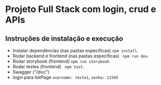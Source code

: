 # Projeto Full Stack com login, crud e APIs

## Instruções de instalação e execução

- Instalar dependências (nas pastas específicas) `npm install`.
- Rodar backend e frontend (nas pastas específicas) ` npm run dev`.
- Rodar storybook (frontend) `npm run storybook`.
- Rodar testes (frontend) ` npm test`.
- Swagger ("/doc")
- login para listPage `username: teste1`, `senha: 12345`
